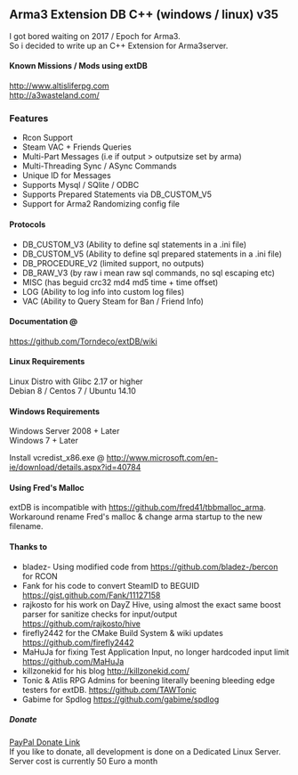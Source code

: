 ## Arma3 Extension DB  C++ (windows / linux)   v35 

I got bored waiting on 2017 / Epoch for Arma3.  
So i decided to write up an C++ Extension for Arma3server.


#### Known Missions / Mods using extDB
http://www.altisliferpg.com  
http://a3wasteland.com/


### Features

 - Rcon Support
 - Steam VAC + Friends Queries
 - Multi-Part Messages (i.e if output > outputsize set by arma)
 - Multi-Threading Sync / ASync Commands
 - Unique ID for Messages
 - Supports Mysql / SQlite / ODBC
 - Supports Prepared Statements via DB_CUSTOM_V5
 - Support for Arma2 Randomizing config file


#### Protocols

 - DB_CUSTOM_V3 (Ability to define sql statements in a .ini file)
 - DB_CUSTOM_V5 (Ability to define sql prepared statements in a .ini file)
 - DB_PROCEDURE_V2 (limited support, no outputs)
 - DB_RAW_V3 (by raw i mean raw sql commands, no sql escaping etc)
 - MISC (has beguid crc32 md4 md5 time + time offset)
 - LOG (Ability to log info into custom log files)
 - VAC (Ability to Query Steam for Ban / Friend Info)


#### Documentation @  
https://github.com/Torndeco/extDB/wiki

#### Linux Requirements  
Linux Distro with Glibc 2.17 or higher  
Debian 8 / Centos 7 / Ubuntu 14.10  

#### Windows Requirements  
Windows Server 2008 + Later  
Windows 7 + Later  

Install vcredist_x86.exe @ http://www.microsoft.com/en-ie/download/details.aspx?id=40784  

 
#### Using Fred's Malloc
extDB is incompatible with https://github.com/fred41/tbbmalloc_arma.  
   Workaround rename Fred's malloc & change arma startup to the new filename.  

#### Thanks to

 - bladez- Using modified code from https://github.com/bladez-/bercon for RCON  
 - Fank for his code to convert SteamID to BEGUID https://gist.github.com/Fank/11127158
 - rajkosto for his work on DayZ Hive, using almost the exact same boost parser for sanitize checks for input/output https://github.com/rajkosto/hive  
 - firefly2442 for the CMake Build System & wiki updates https://github.com/firefly2442
 - MaHuJa for fixing Test Application Input, no longer hardcoded input limit https://github.com/MaHuJa
 - killzonekid for his blog http://killzonekid.com/
 - Tonic & Atlis RPG Admins for beening literally beening bleeding edge testers for extDB. https://github.com/TAWTonic
 - Gabime for Spdlog https://github.com/gabime/spdlog



##### Donate
[PayPal Donate Link](https://www.paypal.com/cgi-bin/webscr?cmd=_s-xclick&hosted_button_id=2SUEFTGABTAM2)  
If you like to donate, all development is done on a Dedicated Linux Server. Server cost is currently 50 Euro a month
